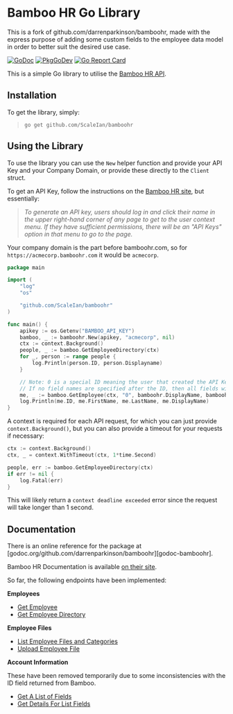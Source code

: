 # Bamboo HR Go Library 

This is a fork of github.com/darrenparkinson/bamboohr, made with the express purpose of adding some custom fields to the employee data model in order to better suit the desired use case.

[![GoDoc](https://godoc.org/github.com/darrenparkinson/bamboohr?status.svg)](https://godoc.org/github.com/darrenparkinson/bamboohr)
[![PkgGoDev](https://pkg.go.dev/badge/darrenparkinson/bamboohr)](https://pkg.go.dev/github.com/darrenparkinson/bamboohr)
[![Go Report Card](https://goreportcard.com/badge/github.com/darrenparkinson/bamboohr)](https://goreportcard.com/report/github.com/darrenparkinson/bamboohr)

This is a simple Go library to utilise the [Bamboo HR API](https://documentation.bamboohr.com/docs).

## Installation

To get the library, simply:

> `go get github.com/ScaleIan/bamboohr`


## Using the Library

To use the library you can use the `New` helper function and provide your API Key and your Company Domain, or provide these directly to the `Client` struct.

To get an API Key, follow the instructions on the [Bamboo HR site](https://documentation.bamboohr.com/docs#section-authentication), but essentially: 

> *To generate an API key, users should log in and click their name in the upper right-hand corner of any page to get to the user context menu. If they have sufficient permissions, there will be an "API Keys" option in that menu to go to the page.*

Your company domain is the part before bamboohr.com, so for `https://acmecorp.bamboohr.com` it would be `acmecorp`.

```go
package main

import (
    "log"
    "os"

    "github.com/ScaleIan/bamboohr"
)

func main() {
    apikey := os.Getenv("BAMBOO_API_KEY")
    bamboo, _ := bamboohr.New(apikey, "acmecorp", nil)
    ctx := context.Background()
    people, _ := bamboo.GetEmployeeDirectory(ctx)
    for _, person := range people {
        log.Println(person.ID, person.Displayname)
    }

    // Note: 0 is a special ID meaning the user that created the API Key
    // If no field names are specified after the ID, then all fields will be fetched.
    me, _ := bamboo.GetEmployee(ctx, "0", bamboohr.DisplayName, bamboohr.FirstName, bamboohr.LastName)
    log.Println(me.ID, me.FirstName, me.LastName, me.DisplayName)
}
```

A context is required for each API request, for which you can just provide `context.Background()`, but you can also provide a timeout for your requests if necessary:

```go
ctx := context.Background()
ctx, _ = context.WithTimeout(ctx, 1*time.Second)

people, err := bamboo.GetEmployeeDirectory(ctx)
if err != nil {
	log.Fatal(err)
}
```

This will likely return a `context deadline exceeded` error since the request will take longer than 1 second.

## Documentation

There is an online reference for the package at
[godoc.org/github.com/darrenparkinson/bamboohr][godoc-bamboohr].

Bamboo HR Documentation is available [on their site](https://documentation.bamboohr.com/docs).

So far, the following endpoints have been implemented:

**Employees**

* [Get Employee](https://documentation.bamboohr.com/reference#get-employee)
* [Get Employee Directory](https://documentation.bamboohr.com/reference#get-employees-directory-1)

**Employee Files**

* [List Employee Files and Categories](https://documentation.bamboohr.com/reference#list-employee-files-1)
* [Upload Employee File](https://documentation.bamboohr.com/reference#upload-employee-file-1)

**Account Information**

These have been removed temporarily due to some inconsistencies with the ID field returned from Bamboo.

* [Get A List of Fields](https://documentation.bamboohr.com/reference#metadata-get-a-list-of-fields)
* [Get Details For List Fields](https://documentation.bamboohr.com/reference#metadata-get-details-for-list-fields-1)

